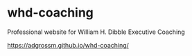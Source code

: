 # whd-coaching
Professional website for William H. Dibble Executive Coaching

https://adgrossm.github.io/whd-coaching/
